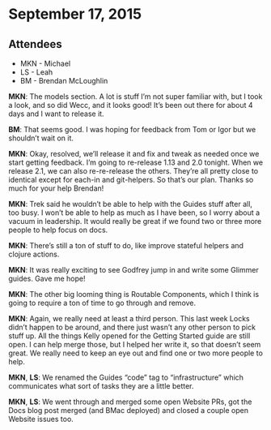 # September 17, 2015

## Attendees

- MKN - Michael
- LS - Leah
- BM - Brendan McLoughlin

**MKN**: The models section. A lot is stuff I’m not super familiar with, but I took a look, and so did Wecc, and it looks good! It’s been out there for about 4 days and I want to release it.

**BM**: That seems good. I was hoping for feedback from Tom or Igor but we shouldn’t wait on it.

**MKN**: Okay, resolved, we’ll release it and fix and tweak as needed once we start getting feedback. I’m going to re-release 1.13 and 2.0 tonight. When we release 2.1, we can also re-re-release the others. They’re all pretty close to identical except for each-in and git-helpers. So that’s our plan. Thanks so much for your help Brendan!

**MKN**: Trek said he wouldn’t be able to help with the Guides stuff after all, too busy. I won’t be able to help as much as I have been, so I worry about a vacuum in leadership. It would really be great if we found two or three more people to help focus on docs.

**MKN**: There’s still a ton of stuff to do, like improve stateful helpers and clojure actions.

**MKN**: It was really exciting to see Godfrey jump in and write some Glimmer guides. Gave me hope!

**MKN**: The other big looming thing is Routable Components, which I think is going to require a ton of time to go through and remove.

**MKN**: Again, we really need at least a third person. This last week Locks didn’t happen to be around, and there just wasn’t any other person to pick stuff up. All the things Kelly opened for the Getting Started guide are still open. I can help merge those, but I helped her write it, so that doesn’t seem great. We really need to keep an eye out and find one or two more people to help.

**MKN**, **LS**: We renamed the Guides “code” tag to “infrastructure” which communicates what sort of tasks they are a little better.

**MKN**, **LS**: We went through and merged some open Website PRs, got the Docs blog post merged (and BMac deployed) and closed a couple open Website issues too.

